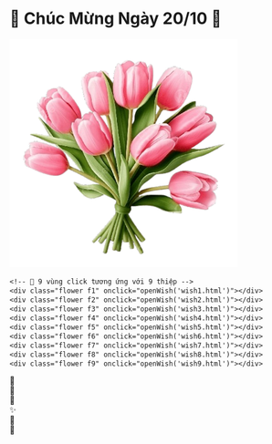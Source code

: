 <!DOCTYPE html>
<html lang="vi">
<head>
  <meta charset="UTF-8">
  <meta name="viewport" content="width=device-width, initial-scale=1.0">
  <link rel="stylesheet" href="style.css">
  <title>💐 Chúc Mừng Ngày 20/10 💐</title>
</head>
<body>
  <h1>💐 Chúc Mừng Ngày 20/10 💐</h1>

  <div class="bouquet">
    <img src="tachnen.png" alt="Tulip Bouquet" width="400">

    <!-- 🌷 9 vùng click tương ứng với 9 thiệp -->
    <div class="flower f1" onclick="openWish('wish1.html')"></div>
    <div class="flower f2" onclick="openWish('wish2.html')"></div>
    <div class="flower f3" onclick="openWish('wish3.html')"></div>
    <div class="flower f4" onclick="openWish('wish4.html')"></div>
    <div class="flower f5" onclick="openWish('wish5.html')"></div>
    <div class="flower f6" onclick="openWish('wish6.html')"></div>
    <div class="flower f7" onclick="openWish('wish7.html')"></div>
    <div class="flower f8" onclick="openWish('wish8.html')"></div>
    <div class="flower f9" onclick="openWish('wish9.html')"></div>
  </div>

  <!-- 🌸 Icon dễ thương bay quanh -->
  <div class="icon" style="top: 10%; left: 10%;">💖</div>
  <div class="icon" style="bottom: 10%; right: 10%;">🌸</div>
  <div class="icon" style="top: 25%; right: 20%;">🎀</div>
  <div class="icon" style="bottom: 20%; left: 25%;">✨</div>
  <div class="icon" style="top: 15%; left: 40%;">💐</div>
  <div class="icon" style="bottom: 15%; right: 35%;">🌷</div>

  <canvas id="fireworks"></canvas>

  <script>
    function openWish(page) {
      window.open(page, "_blank");
    }

    // 🎆 Hiệu ứng pháo hoa lung linh
    const canvas = document.getElementById('fireworks');
    const ctx = canvas.getContext('2d');
    canvas.width = window.innerWidth;
    canvas.height = window.innerHeight;

    const fireworks = [];
    function random(min, max) { return Math.random() * (max - min) + min; }

    function createFirework() {
      const x = random(0, canvas.width);
      const y = random(canvas.height / 2, canvas.height);
      const colors = ['#ff99cc', '#ff66b2', '#ffb6c1', '#ffe6f2', '#ffd1e8'];
      for (let i = 0; i < 25; i++) {
        fireworks.push({
          x, y,
          vx: random(-3, 3),
          vy: random(-3, 3),
          alpha: 1,
          color: colors[Math.floor(Math.random() * colors.length)]
        });
      }
    }

    function drawFireworks() {
      ctx.clearRect(0, 0, canvas.width, canvas.height);
      fireworks.forEach((p, i) => {
        p.x += p.vx;
        p.y += p.vy;
        p.alpha -= 0.02;
        if (p.alpha <= 0) fireworks.splice(i, 1);
        ctx.fillStyle = p.color;
        ctx.globalAlpha = p.alpha;
        ctx.beginPath();
        ctx.arc(p.x, p.y, 3, 0, Math.PI * 2);
        ctx.fill();
      });
      ctx.globalAlpha = 1;
    }

    setInterval(createFirework, 900);
    function loop() {
      drawFireworks();
      requestAnimationFrame(loop);
    }
    loop();
  </script>
</body>
</html>
